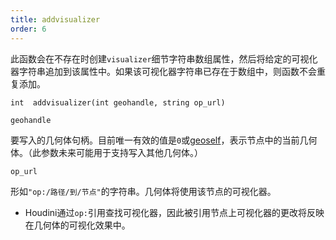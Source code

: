 ```yaml
---
title: addvisualizer
order: 6
---
```

此函数会在不存在时创建`visualizer`细节字符串数组属性，然后将给定的可视化器字符串追加到该属性中。如果该可视化器字符串已存在于数组中，则函数不会重复添加。

`int  addvisualizer(int geohandle, string op_url)`

`geohandle`

要写入的几何体句柄。目前唯一有效的值是`0`或[geoself](geoself.html "返回当前几何体的句柄")，表示节点中的当前几何体。（此参数未来可能用于支持写入其他几何体。）

`op_url`

形如`"op:/路径/到/节点"`的字符串。几何体将使用该节点的可视化器。

- Houdini通过`op:`引用查找可视化器，因此被引用节点上可视化器的更改将反映在几何体的可视化效果中。